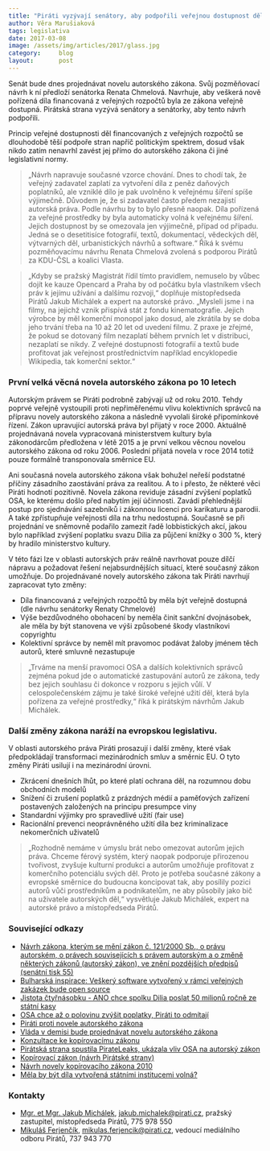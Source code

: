 ```yaml
---
title: "Piráti vyzývají senátory, aby podpořili veřejnou dostupnost děl placených z veřejných rozpočtů"
author: Věra Marušiaková
tags: legislativa
date: 2017-03-08
image: /assets/img/articles/2017/glass.jpg
category:     blog
layout:       post
---
```


Senát bude dnes projednávat novelu autorského zákona. Svůj pozměňovací návrh k ní předloží senátorka Renata Chmelová. Navrhuje, aby veškerá nově pořízená díla financovaná z veřejných rozpočtů byla ze zákona veřejně dostupná. Pirátská strana vyzývá senátory a senátorky, aby tento návrh podpořili.

Princip veřejné dostupnosti děl financovaných z veřejných rozpočtů se dlouhodobě těší podpoře stran napříč politickým spektrem, dosud však nikdo zatím nenavrhl zavést jej přímo do autorského zákona či jiné legislativní normy.

> „Návrh napravuje současné vzorce chování. Dnes to chodí tak, že veřejný zadavatel zaplatí za vytvoření díla z peněz daňových poplatníků, ale vzniklé dílo je pak uvolněno k veřejnému šíření spíše výjimečně. Důvodem je, že si zadavatel často předem nezajistí autorská práva. Podle návrhu by to bylo přesně naopak. Díla pořízená za veřejné prostředky by byla automaticky volná k veřejnému šíření. Jejich dostupnost by se omezovala jen výjimečně, případ od případu. Jedná se o desetitisíce fotografií, textů, dokumentací, vědeckých děl, výtvarných děl, urbanistických návrhů a software.“ Říká k svému pozměňovacímu návrhu Renata Chmelová zvolená s podporou Pirátů za KDU-ČSL a koalici Vlasta.

> „Kdyby se pražský Magistrát řídil tímto pravidlem, nemuselo by vůbec dojít ke kauze Opencard a Praha by od počátku byla vlastníkem všech práv k jejímu užívání a dalšímu rozvoji,“ doplňuje místopředseda Pirátů Jakub Michálek a expert na autorské právo. „Mysleli jsme i na filmy, na jejichž vznik přispívá stát z fondu kinematografie. Jejich výrobce by měl komerční monopol jako dosud, ale zkrátila by se doba jeho trvání třeba na 10 až 20 let od uvedení filmu. Z praxe je zřejmé, že pokud se dotovaný film nezaplatí během prvních let v distribuci, nezaplatí se nikdy. Z veřejné dostupnosti fotografií a textů bude profitovat jak veřejnost prostřednictvím například encyklopedie Wikipedia, tak komerční sektor.“

### První velká věcná novela autorského zákona po 10 letech

Autorským právem se Piráti podrobně zabývají už od roku 2010. Tehdy poprvé veřejně vystoupili proti nepřiměřenému vlivu kolektivních správců na přípravu novely autorského zákona a následně vyvolali široké připomínkové řízení. Zákon upravující autorská práva byl přijatý v roce 2000. Aktuálně projednávaná novela vypracovaná ministerstvem kultury byla zákonodárcům předložena v létě 2015 a je první velkou věcnou novelou autorského zákona od roku 2006. Poslední přijatá novela v roce 2014 totiž pouze formálně transponovala směrnice EU.

Ani současná novela autorského zákona však bohužel neřeší podstatné příčiny zásadního zaostávání práva za realitou. A to i přesto, že některé věci Piráti hodnotí pozitivně. Novela zákona reviduje zásadní zvýšení poplatků OSA, ke kterému došlo před nabytím její účinnosti. Zavádí přehlednější postup pro sjednávání sazebníků i zákonnou licenci pro karikaturu a parodii. A také zpřístupňuje veřejnosti díla na trhu nedostupná. Současně se při projednání ve sněmovně podařilo zamezit řadě lobbistických akcí, jakou bylo například zvýšení poplatku svazu Dilia za půjčení knížky o 300 %, který by hradilo ministerstvo kultury.

V této fázi lze v oblasti autorských práv reálně navrhovat pouze dílčí nápravu a požadovat řešení nejabsurdnějších situací, které současný zákon umožňuje. Do projednávané novely autorského zákona tak Piráti navrhují zapracovat tyto změny:

* Díla financovaná z veřejných rozpočtů by měla být veřejně dostupná (dle návrhu senátorky Renaty Chmelové)
* Výše bezdůvodného obohacení by neměla činit sankční dvojnásobek, ale měla by být stanovena ve výši způsobené škody vlastníkovi copyrightu
* Kolektivní správce by neměl mít pravomoc podávat žaloby jménem těch autorů, které smluvně nezastupuje

> „Trváme na menší pravomoci OSA a dalších kolektivních správců zejména pokud jde o automatické zastupování autorů ze zákona, tedy bez jejich souhlasu či dokonce v rozporu s jejich vůlí. V celospolečenském zájmu je také široké veřejné užití děl, která byla pořízena za veřejné prostředky,“ říká k pirátským návrhům Jakub Michálek.

### Další změny zákona naráží na evropskou legislativu.

V oblasti autorského práva Piráti prosazují i další změny, které však předpokládají transformaci mezinárodních smluv a směrnic EU. O tyto změny Piráti usilují i na mezinárodní úrovni.

* Zkrácení dnešních lhůt, po které platí ochrana děl, na rozumnou dobu obchodních modelů
* Snížení či zrušení poplatků z prázdných médií a paměťových zařízení postavených založených na principu presumpce viny
* Standardní výjimky pro spravedlivé užití (fair use)
* Racionální prevenci neoprávněného užití díla bez kriminalizace nekomerčních uživatelů

> „Rozhodně nemáme v úmyslu brát nebo omezovat autorům jejich práva. Chceme férový systém, který naopak podporuje přirozenou tvořivost, zvyšuje kulturní produkci a autorům umožňuje profitovat z komerčního potenciálu svých děl. Proto je potřeba současné zákony a evropské směrnice do budoucna koncipovat tak, aby posílily pozici autorů vůči prostředníkům a podnikatelům, ne aby působily jako bič na uživatele autorských děl,“ vysvětluje Jakub Michálek, expert na autorské právo a místopředseda Pirátů.

### Související odkazy

* [Návrh zákona, kterým se mění zákon č. 121/2000 Sb., o právu autorském, o právech souvisejících s právem autorským a o změně některých zákonů (autorský zákon), ve znění pozdějších předpisů (senátní tisk 55)](http://www.senat.cz/xqw/webdav/pssenat/original/82908/69600)
* [Bulharská inspirace: Veškerý software vytvořený v rámci veřejných zakázek bude open source](https://www.pirati.cz/tiskove-zpravy/bulharska_inspirace_veskery_software_vytvoreny_v_ramci_verejnych_zakazek_bude_open_source)
* [Jistota čtyřnásobku - ANO chce spolku Dilia poslat 50 milionů ročně ze státní kasy](https://www.pirati.cz/tiskove-zpravy/jistota_ctyrnasobku_-_ano_chce_spolku_dilia_poslat_50_milionu_rocne_ze_statni_kasy)
* [OSA chce až o polovinu zvýšit poplatky, Piráti to odmítají](https://www.pirati.cz/tiskove-zpravy/osa_chce_az_o_polovinu_zvysit_poplatky_pirati_to_odmitaji)
* [Piráti proti novele autorského zákona](https://www.pirati.cz/tiskove-zpravy/pirati_proti_novele_autorskeho_zakona_vadi_jim_vysoke_pokuty_a_vymahani_plateb_i_za_nezastupovane_autory)
* [Vláda v demisi bude projednávat novelu autorského zákona](https://www.pirati.cz/tiskove-zpravy/vlada_v_demisi_bude_projednavat_novelu_autorskeho_zakona)
* [Konzultace ke kopírovacímu zákonu](https://www.pirati.cz/kci/cons/kozak)
* [Pirátská strana spustila PirateLeaks, ukázala vliv OSA na autorský zákon](http://zpravy.idnes.cz/piratska-strana-spustila-pirateleaks-ukazala-vliv-osa-na-autorsky-zakon-1q6-/domaci.aspx?c=A101221_165539_domaci_jj)
* [Kopírovací zákon (návrh Pirátské strany)](https://www.pirati.cz/kci/zpuv)
* [Návrh novely kopírovacího zákona 2010](https://www.pirati.cz/kci/antiosa)
* [Měla by být díla vytvořená státními institucemi volná?](http://diit.cz/clanek/volby-2010-mela-by-byt-dila-vytvorena-statnimi-institucemi-volna-910)

### Kontakty

* [Mgr. et Mgr. Jakub Michálek](https://www.pirati.cz/lide/jakub_michalek), [jakub.michalek@pirati.cz](mailto:jakub.michalek@pirati.cz), pražský zastupitel, místopředseda Pirátů, 775 978 550
* [Mikuláš Ferjenčík](https://www.pirati.cz/lide/mikulas_ferjencik), [mikulas.ferjencik@pirati.cz](mailto:mikulas.ferjencik@pirati.cz), vedoucí mediálního odboru Pirátů, 737 943 770
